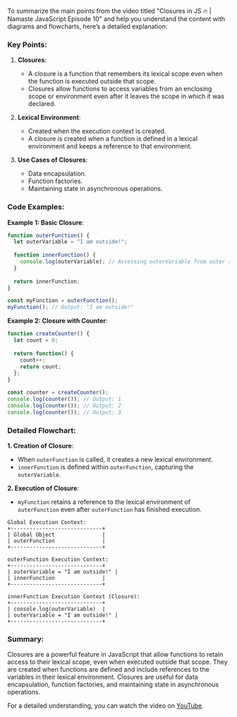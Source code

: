 To summarize the main points from the video titled "Closures in JS 🔥 | Namaste JavaScript Episode 10" and help you understand the content with diagrams and flowcharts, here’s a detailed explanation:

### Key Points:

1. **Closures**:
   - A closure is a function that remembers its lexical scope even when the function is executed outside that scope.
   - Closures allow functions to access variables from an enclosing scope or environment even after it leaves the scope in which it was declared.

2. **Lexical Environment**:
   - Created when the execution context is created.
   - A closure is created when a function is defined in a lexical environment and keeps a reference to that environment.

3. **Use Cases of Closures**:
   - Data encapsulation.
   - Function factories.
   - Maintaining state in asynchronous operations.

### Code Examples:

**Example 1: Basic Closure**:
```javascript
function outerFunction() {
  let outerVariable = "I am outside!";
  
  function innerFunction() {
    console.log(outerVariable); // Accessing outerVariable from outer scope
  }
  
  return innerFunction;
}

const myFunction = outerFunction();
myFunction(); // Output: "I am outside!"
```

**Example 2: Closure with Counter**:
```javascript
function createCounter() {
  let count = 0;
  
  return function() {
    count++;
    return count;
  };
}

const counter = createCounter();
console.log(counter()); // Output: 1
console.log(counter()); // Output: 2
console.log(counter()); // Output: 3
```

### Detailed Flowchart:

**1. Creation of Closure**:
   - When `outerFunction` is called, it creates a new lexical environment.
   - `innerFunction` is defined within `outerFunction`, capturing the `outerVariable`.

**2. Execution of Closure**:
   - `myFunction` retains a reference to the lexical environment of `outerFunction` even after `outerFunction` has finished execution.

```plaintext
Global Execution Context:
+-----------------------------+
| Global Object               |
| outerFunction               |
+-----------------------------+

outerFunction Execution Context:
+-----------------------------+
| outerVariable = "I am outside!" |
| innerFunction               |
+-----------------------------+

innerFunction Execution Context (Closure):
+-----------------------------+
| console.log(outerVariable)  |
| outerVariable = "I am outside!" |
+-----------------------------+
```

### Summary:

Closures are a powerful feature in JavaScript that allow functions to retain access to their lexical scope, even when executed outside that scope. They are created when functions are defined and include references to the variables in their lexical environment. Closures are useful for data encapsulation, function factories, and maintaining state in asynchronous operations.

For a detailed understanding, you can watch the video on [YouTube](https://www.youtube.com/watch?v=qikxEIxsXco&list=PLlasXeu85E9cQ32gLCvAvr9vNaUccPVNP&index=12).